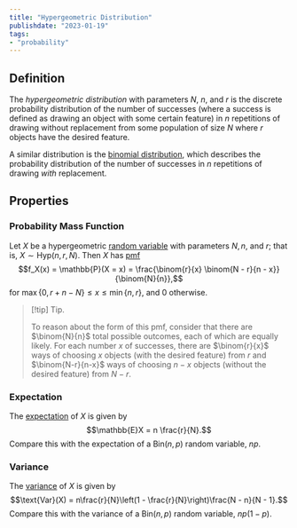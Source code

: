 ```yaml
---
title: "Hypergeometric Distribution"
publishdate: "2023-01-19"
tags:
- "probability"
---
```


## Definition
The *hypergeometric distribution* with parameters $N$, $n$, and $r$ is the discrete probability distribution of the number of successes (where a success is defined as drawing an object with some certain feature) in $n$ repetitions of drawing without replacement from some population of size $N$ where $r$ objects have the desired feature.

A similar distribution is the [binomial distribution](statistics/binomial-distribution.md), which describes the probability distribution of the number of successes in $n$ repetitions of drawing *with* replacement.

## Properties
### Probability Mass Function
Let $X$ be a hypergeometric [random variable](statistics/random-variable.md) with parameters $N, n$, and $r$; that is, $X \sim \text{Hyp}(n, r, N)$. Then $X$ has [pmf](statistics/probability-mass-function.md)
$$f_X(x) = \mathbb{P}(X = x) = \frac{\binom{r}{x} \binom{N - r}{n - x}}{\binom{N}{n}},$$
for $\max \lbrace 0, r + n - N \rbrace \leq x \leq \min \lbrace n, r \rbrace$, and $0$ otherwise.

> [!tip] Tip.
> 
> To reason about the form of this pmf, consider that there are $\binom{N}{n}$ total possible outcomes, each of which are equally likely. For each number $x$ of successes, there are $\binom{r}{x}$ ways of choosing $x$ objects (with the desired feature) from $r$ and $\binom{N-r}{n-x}$ ways of choosing $n - x$ objects (without the desired feature) from $N - r$.

### Expectation
The [expectation](statistics/expectation.md) of $X$ is given by
$$\mathbb{E}X = n \frac{r}{N}.$$
Compare this with the expectation of a $\text{Bin}(n, p)$ random variable, $np$.

### Variance
The [variance](statistics/variance.md) of $X$ is given by
$$\text{Var}(X) = n\frac{r}{N}\left(1 - \frac{r}{N}\right)\frac{N - n}{N - 1}.$$
Compare this with the variance of a $\text{Bin}(n, p)$ random variable, $np(1 - p)$.
